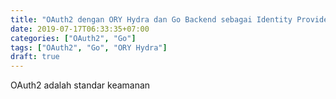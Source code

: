 ```yaml
---
title: "OAuth2 dengan ORY Hydra dan Go Backend sebagai Identity Provider"
date: 2019-07-17T06:33:35+07:00
categories: ["OAuth2", "Go"]
tags: ["OAuth2", "Go", "ORY Hydra"]
draft: true
---
```


OAuth2 adalah standar keamanan
